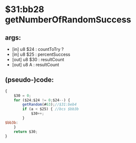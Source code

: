 ﻿
# $31:bb28 getNumberOfRandomSuccess

<summary></summary>

## args:
+ [in] u8 $24 : countToTry ?
+ [in] u8 $25 : percentSuccess
+ [out] u8 $30 : resultCount
+ [out] u8 A : resultCount
## (pseudo-)code:
```js
{
	$30 = 0;
	for ($24;$24 != 0;$24--) {
		getRandom(#63);//$31:beb4
		if (a < $25) { //bcs $bb3b
			$30++;
		}
$bb3b:
	}
	return $30;
}
```



